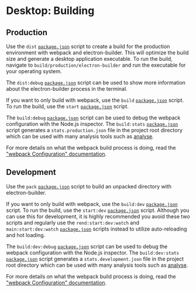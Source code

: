 # Desktop: Building
## Production
Use the `dist` [`package.json`](../../package.json) script to create a build for the production environment with webpack and electron-builder. This will optimize the build size and generate a desktop application executable. To run the build, navigate to `build/production/electron-builder` and run the executable for your operating system.

The `dist:debug` [`package.json`](../../package.json) script can be used to show more information about the electron-builder process in the terminal.

If you want to only build with webpack, use the `build` [`package.json`](../../package.json) script. To run the build, use the `start` [`package.json`](../../package.json) script.

The `build:debug` [`package.json`](../../package.json) script can be used to debug the webpack configuration with the Node.js inspector. The `build:stats` [`package.json`](../../package.json) script generates a `stats.production.json` file in the project root directory which can be used with many analysis tools such as [analyse](https://github.com/webpack/analyse).

For more details on what the webpack build process is doing, read the ["webpack Configuration" documentation](configuration.md#webpack).

## Development
Use the `pack` [`package.json`](../../package.json) script to build an unpacked directory with electron-builder.

If you want to only build with webpack, use the `build:dev` [`package.json`](../../package.json) script. To run the build, use the `start:dev` [`package.json`](../../package.json) script. Although you can use this for development, it is highly recommended you avoid these two scripts and regularly use the `rend:start:dev:watch` and `main:start:dev:watch` [`package.json`](../../package.json) scripts instead to utilize auto-reloading and hot loading.

The `build:dev:debug` [`package.json`](../../package.json) script can be used to debug the webpack configuration with the Node.js inspector. The `build:dev:stats` [`package.json`](../../package.json) script generates a `stats.development.json` file in the project root directory which can be used with many analysis tools such as [analyse](https://github.com/webpack/analyse).

For more details on what the webpack build process is doing, read the ["webpack Configuration" documentation](configuration.md#webpack).